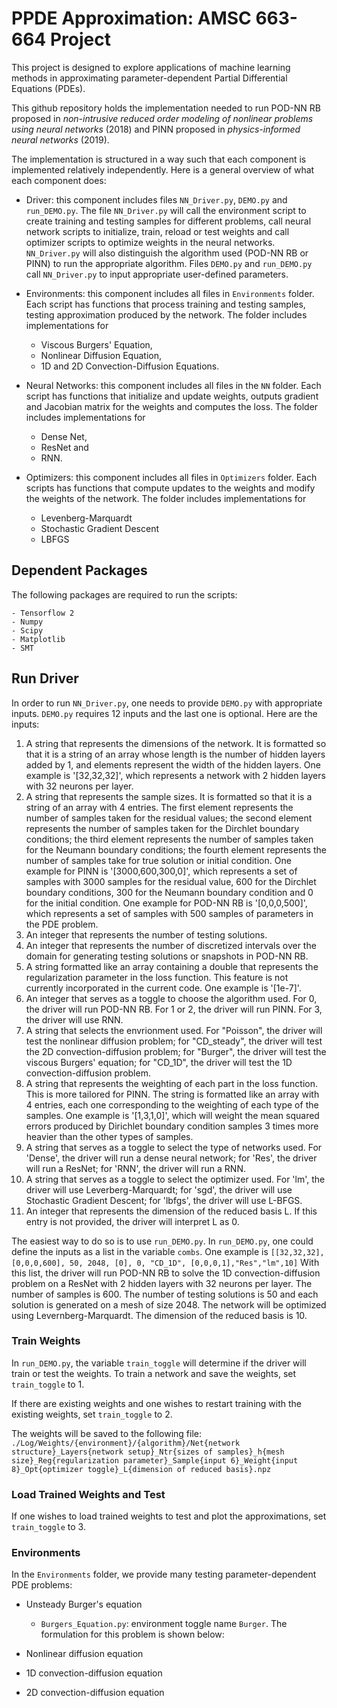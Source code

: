 <!-- ---
permalink: /making-readmes-readable/
title: Making READMEs readable
--- -->
# PPDE Approximation: AMSC 663-664 Project
This project is designed to explore applications of machine learning methods in approximating parameter-dependent Partial Differential Equations (PDEs). 

This github repository holds the implementation needed to run POD-NN RB proposed in *non-intrusive reduced order modeling of nonlinear problems using neural networks* (2018) and PINN proposed in *physics-informed neural networks* (2019). 

The implementation is structured in a way such that each component is implemented relatively independently. Here is a general overview of what each component does:
- Driver: this component includes files `NN_Driver.py`, `DEMO.py` and `run_DEMO.py`. The file `NN_Driver.py` will call the environment script to create training and testing samples for different problems, call neural network scripts to initialize, train, reload or test weights and call optimizer scripts to optimize weights in the neural networks. `NN_Driver.py` will also distinguish the algorithm used (POD-NN RB or PINN) to run the appropriate algorithm. Files `DEMO.py` and `run_DEMO.py` call `NN_Driver.py` to input appropriate user-defined parameters.

- Environments: this component includes all files in `Environments` folder. Each script has functions that process training and testing samples, testing approximation produced by the network. The folder includes implementations for 
  - Viscous Burgers' Equation, 
  - Nonlinear Diffusion Equation, 
  - 1D and 2D Convection-Diffusion Equations. 

- Neural Networks: this component includes all files in the `NN` folder. Each script has functions that initialize and update weights, outputs gradient and Jacobian matrix for the weights and computes the loss. The folder includes implementations for 
  - Dense Net, 
  - ResNet and 
  - RNN. 

- Optimizers: this component includes all files in `Optimizers` folder. Each scripts has functions that compute updates to the weights and modify the weights of the network. The folder includes implementations for 
  - Levenberg-Marquardt 
  - Stochastic Gradient Descent
  - LBFGS


## Dependent Packages
The following packages are required to run the scripts:
```
- Tensorflow 2
- Numpy
- Scipy
- Matplotlib
- SMT
```

## Run Driver
In order to run `NN_Driver.py`, one needs to provide `DEMO.py` with appropriate inputs. `DEMO.py` requires 12 inputs and the last one is optional. Here are the inputs:
1. A string that represents the dimensions of the network. It is formatted so that it is a string of an array whose length is the number of hidden layers added by 1, and elements represent the width of the hidden layers. One example is '[32,32,32]', which represents a network with 2 hidden layers with 32 neurons per layer. 
2. A string that represents the sample sizes. It is formatted so that it is a string of an array with 4 entries. The first element represents the number of samples taken for the residual values; the second element represents the number of samples taken for the Dirchlet boundary conditions; the third element represents the number of samples taken for the Neumann boundary conditions; the fourth element represents the number of samples take for true solution or initial condition. One example for PINN is '[3000,600,300,0]', which represents a set of samples with 3000 samples for the residual value, 600 for the Dirchlet boundary conditions, 300 for the Neumann boundary condition and 0 for the initial condition. One example for POD-NN RB is '[0,0,0,500]', which represents a set of samples with 500 samples of parameters in the PDE problem. 
3. An integer that represents the number of testing solutions. 
4. An integer that represents the number of discretized intervals over the domain for generating testing solutions or snapshots in POD-NN RB.
5. A string formatted like an array containing a double that represents the regularization parameter in the loss function. This feature is not currently incorporated in the current code. One example is '[1e-7]'.  
6. An integer that serves as a toggle to choose the algorithm used. For 0, the driver will run POD-NN RB. For 1 or 2, the driver will run PINN. For 3, the driver will use RNN.
7. A string that selects the envrionment used. For "Poisson", the driver will test the nonlinear diffusion problem; for "CD_steady", the driver will test the 2D convection-diffusion problem; for "Burger", the driver will test the viscous Burgers' equation; for "CD_1D", the driver will test the 1D convection-diffusion problem.
8. A string that represents the weighting of each part in the loss function. This is more tailored for PINN. The string is formatted like an array with 4 entries, each one corresponding to the weighting of each type of the samples. One example is '[1,3,1,0]', which will weight the mean squared errors produced by Dirichlet boundary condition samples 3 times more heavier than the other types of samples. 
9. A string that serves as a toggle to select the type of networks used. For 'Dense', the driver will run a dense neural network; for 'Res', the driver will run a ResNet; for 'RNN', the driver will run a RNN. 
10. A string that serves as a toggle to select the optimizer used. For 'lm', the driver will use Leverberg-Marquardt; for 'sgd', the driver will use Stochastic Gradient Descent; for 'lbfgs', the driver will use L-BFGS. 
11. An integer that represents the dimension of the reduced basis L. If this entry is not provided, the driver will interpret L as 0. 

The easiest way to do so is to use `run_DEMO.py`. In `run_DEMO.py`, one could define the inputs as a list in the variable `combs`. One example is 
`[[32,32,32], [0,0,0,600], 50, 2048, [0], 0, "CD_1D", [0,0,0,1],"Res","lm",10]`
With this list, the driver will run POD-NN RB to solve the 1D convection-diffusion problem on a ResNet with 2 hidden layers with 32 neurons per layer. The number of samples is 600. The number of testing solutions is 50 and each solution is generated on a mesh of size 2048. The network will be optimized using Levernberg-Marquardt. The dimension of the reduced basis is 10.

### Train Weights
In `run_DEMO.py`, the variable `train_toggle` will determine if the driver will train or test the weights. To train a network and save the weights, set `train_toggle` to 1.

If there are existing weights and one wishes to restart training with the existing weights, set `train_toggle` to 2. 

The weights will be saved to the following file:
`./Log/Weights/{environment}/{algorithm}/Net{network structure}_Layers{network setup}_Ntr{sizes of samples}_h{mesh size}_Reg{regularization parameter}_Sample{input 6}_Weight{input 8}_Opt{optimizer toggle}_L{dimension of reduced basis}.npz`

### Load Trained Weights and Test
If one wishes to load trained weights to test and plot the approximations, set `train_toggle` to 3. 

### Environments
In the `Environments` folder, we provide many testing parameter-dependent PDE problems:
- Unsteady Burger's equation
  - `Burgers_Equation.py`: environment toggle name `Burger`. The formulation for this problem is shown below:
  
- Nonlinear diffusion equation
- 1D convection-diffusion equation
- 2D convection-diffusion equation


